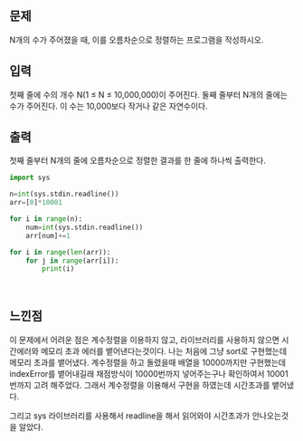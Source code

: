 ## 문제
N개의 수가 주어졌을 때, 이를 오름차순으로 정렬하는 프로그램을 작성하시오.

## 입력
첫째 줄에 수의 개수 N(1 ≤ N ≤ 10,000,000)이 주어진다. 둘째 줄부터 N개의 줄에는 수가 주어진다.
 이 수는 10,000보다 작거나 같은 자연수이다.

## 출력
첫째 줄부터 N개의 줄에 오름차순으로 정렬한 결과를 한 줄에 하나씩 출력한다.

```python
import sys

n=int(sys.stdin.readline())
arr=[0]*10001

for i in range(n):
    num=int(sys.stdin.readline())
    arr[num]+=1

for i in range(len(arr)):
    for j in range(arr[i]):
        print(i)
        
        
```
## 느낀점 
이 문제에서 어려운 점은 계수정렬을 이용하지 않고, 라이브러리를 사용하지 않으면 시간에러와 메모리 초과 에러를 뱉어낸다는것이다.
나는 처음에 그냥 sort로 구현했는데 메모리 초과를 뱉어냈다.
계수정렬을 하고 돌렸을때 배열을 10000까지만 구현했는데 indexError를 뱉어내길래 채점방식이 10000번까지 넣어주는구나 확인하여서 10001번까지 고려 해주었다.
그래서 계수정렬을 이용해서 구현을 하였는데 시간초과를 뱉어냈다.

그리고 sys 라이브러리를 사용해서 readline을 해서 읽어와야 시간초과가 안나오는것을 알았다.

